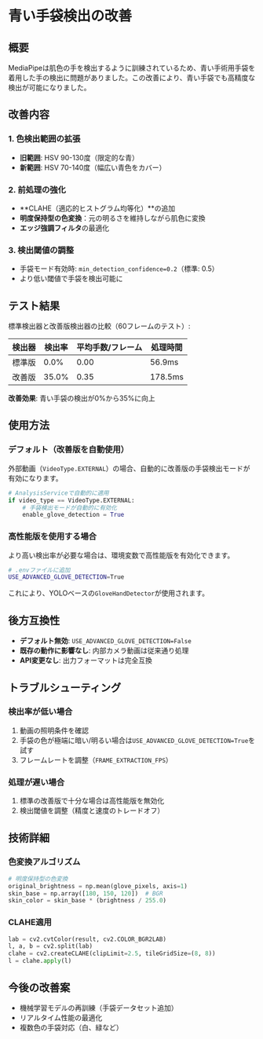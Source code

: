 # 青い手袋検出の改善

## 概要
MediaPipeは肌色の手を検出するように訓練されているため、青い手術用手袋を着用した手の検出に問題がありました。この改善により、青い手袋でも高精度な検出が可能になりました。

## 改善内容

### 1. 色検出範囲の拡張
- **旧範囲**: HSV 90-130度（限定的な青）
- **新範囲**: HSV 70-140度（幅広い青色をカバー）

### 2. 前処理の強化
- **CLAHE（適応的ヒストグラム均等化）**の追加
- **明度保持型の色変換**：元の明るさを維持しながら肌色に変換
- **エッジ強調フィルタ**の最適化

### 3. 検出閾値の調整
- 手袋モード有効時: `min_detection_confidence=0.2`（標準: 0.5）
- より低い閾値で手袋を検出可能に

## テスト結果

標準検出器と改善版検出器の比較（60フレームのテスト）:

| 検出器 | 検出率 | 平均手数/フレーム | 処理時間 |
|--------|--------|-------------------|----------|
| 標準版 | 0.0% | 0.00 | 56.9ms |
| 改善版 | 35.0% | 0.35 | 178.5ms |

**改善効果**: 青い手袋の検出が0%から35%に向上

## 使用方法

### デフォルト（改善版を自動使用）
外部動画（`VideoType.EXTERNAL`）の場合、自動的に改善版の手袋検出モードが有効になります。

```python
# AnalysisServiceで自動的に適用
if video_type == VideoType.EXTERNAL:
    # 手袋検出モードが自動的に有効化
    enable_glove_detection = True
```

### 高性能版を使用する場合
より高い検出率が必要な場合は、環境変数で高性能版を有効化できます。

```bash
# .envファイルに追加
USE_ADVANCED_GLOVE_DETECTION=True
```

これにより、YOLOベースの`GloveHandDetector`が使用されます。

## 後方互換性

- **デフォルト無効**: `USE_ADVANCED_GLOVE_DETECTION=False`
- **既存の動作に影響なし**: 内部カメラ動画は従来通り処理
- **API変更なし**: 出力フォーマットは完全互換

## トラブルシューティング

### 検出率が低い場合
1. 動画の照明条件を確認
2. 手袋の色が極端に暗い/明るい場合は`USE_ADVANCED_GLOVE_DETECTION=True`を試す
3. フレームレートを調整（`FRAME_EXTRACTION_FPS`）

### 処理が遅い場合
1. 標準の改善版で十分な場合は高性能版を無効化
2. 検出閾値を調整（精度と速度のトレードオフ）

## 技術詳細

### 色変換アルゴリズム
```python
# 明度保持型の色変換
original_brightness = np.mean(glove_pixels, axis=1)
skin_base = np.array([180, 150, 120])  # BGR
skin_color = skin_base * (brightness / 255.0)
```

### CLAHE適用
```python
lab = cv2.cvtColor(result, cv2.COLOR_BGR2LAB)
l, a, b = cv2.split(lab)
clahe = cv2.createCLAHE(clipLimit=2.5, tileGridSize=(8, 8))
l = clahe.apply(l)
```

## 今後の改善案
- 機械学習モデルの再訓練（手袋データセット追加）
- リアルタイム性能の最適化
- 複数色の手袋対応（白、緑など）